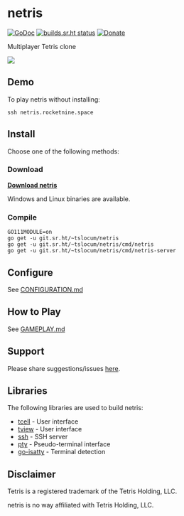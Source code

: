 # netris
[![GoDoc](https://godoc.org/git.sr.ht/~tslocum/netris?status.svg)](https://godoc.org/git.sr.ht/~tslocum/netris)
[![builds.sr.ht status](https://builds.sr.ht/~tslocum/netris.svg)](https://builds.sr.ht/~tslocum/netris)
[![Donate](https://img.shields.io/liberapay/receives/rocketnine.space.svg?logo=liberapay)](https://liberapay.com/rocketnine.space)

Multiplayer Tetris clone

![](https://netris.rocketnine.space/static/screenshot4.png)

## Demo

To play netris without installing:

```ssh netris.rocketnine.space```

## Install

Choose one of the following methods:

### Download

[**Download netris**](https://netris.rocketnine.space/download/?sort=name&order=desc)

Windows and Linux binaries are available.

### Compile

```
GO111MODULE=on
go get -u git.sr.ht/~tslocum/netris
go get -u git.sr.ht/~tslocum/netris/cmd/netris
go get -u git.sr.ht/~tslocum/netris/cmd/netris-server
```

## Configure

See [CONFIGURATION.md](https://man.sr.ht/~tslocum/netris/CONFIGURATION.md)

## How to Play

See [GAMEPLAY.md](https://man.sr.ht/~tslocum/netris/GAMEPLAY.md)

## Support

Please share suggestions/issues [here](https://todo.sr.ht/~tslocum/netris).

## Libraries

The following libraries are used to build netris:

* [tcell](https://github.com/gdamore/tcell) - User interface
* [tview](https://github.com/rivo/tview) - User interface
* [ssh](github.com/gliderlabs/ssh) - SSH server
* [pty](github.com/creack/pty) - Pseudo-terminal interface
* [go-isatty](github.com/mattn/go-isatty) - Terminal detection

## Disclaimer

Tetris is a registered trademark of the Tetris Holding, LLC.

netris is no way affiliated with Tetris Holding, LLC.

